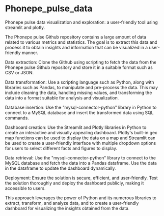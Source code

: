 # Phonepe_pulse_data
Phonepe pulse data visualization and exploration: a user-friendly tool using streamlit and plotly.

The Phonepe pulse Github repository contains a large amount of data related to various metrics and statistics. The goal is to extract this data and process it to obtain insights and information that can be visualized in a user-friendly manner.

Data extraction: Clone the Github using scripting to fetch the data from the Phonepe pulse Github repository and store it in a suitable format such as CSV or JSON.

Data transformation: Use a scripting language such as Python, along with libraries such as Pandas, to manipulate and pre-process the data. This may include cleaning the data, handling missing values, and transforming the data into a format suitable for analysis and visualization.

Database insertion: Use the "mysql-connector-python" library in Python to connect to a MySQL database and insert the transformed data using SQL commands.

Dashboard creation: Use the Streamlit and Plotly libraries in Python to create an interactive and visually appealing dashboard. Plotly's built-in geo map functions can be used to display the data on a map and Streamlit can be used to create a user-friendly interface with multiple dropdown options for users to select different facts and figures to display.

Data retrieval: Use the "mysql-connector-python" library to connect to the MySQL database and fetch the data into a Pandas dataframe. Use the data in the dataframe to update the dashboard dynamically.

Deployment: Ensure the solution is secure, efficient, and user-friendly. Test the solution thoroughly and deploy the dashboard publicly, making it accessible to users.

This approach leverages the power of Python and its numerous libraries to extract, transform, and analyze data, and to create a user-friendly dashboard for visualizing the insights obtained from the data.
